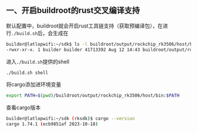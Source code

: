 ## 一、开启buildroot的rust交叉编译支持

默认配置中，buildroot就会开启rust工具链支持（获取预编译包），在进行`./build.sh`后，会生成在

```bash
builder@latlopwifi:~/sdk$ ls -l buildroot/output/rockchip_rk3506/host/bin/cargo
-rwxr-xr-x. 1 builder builder 41713392 Aug 12 14:43 buildroot/output/rockchip_rk3506/host/bin/cargo
```

进入`./build.sh`提供的shell

```bash
./build.sh shell
```

将cargo添加进环境变量

```bash
export PATH=$(pwd)/buildroot/output/rockchip_rk3506/host/bin:$PATH
```

查看cargo版本

```bash
builder@latlopwifi:~/sdk (rksdk)$ cargo --version
cargo 1.74.1 (ecb9851af 2023-10-18)
```

